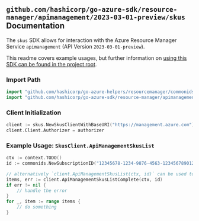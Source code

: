 
## `github.com/hashicorp/go-azure-sdk/resource-manager/apimanagement/2023-03-01-preview/skus` Documentation

The `skus` SDK allows for interaction with the Azure Resource Manager Service `apimanagement` (API Version `2023-03-01-preview`).

This readme covers example usages, but further information on [using this SDK can be found in the project root](https://github.com/hashicorp/go-azure-sdk/tree/main/docs).

### Import Path

```go
import "github.com/hashicorp/go-azure-helpers/resourcemanager/commonids"
import "github.com/hashicorp/go-azure-sdk/resource-manager/apimanagement/2023-03-01-preview/skus"
```


### Client Initialization

```go
client := skus.NewSkusClientWithBaseURI("https://management.azure.com")
client.Client.Authorizer = authorizer
```


### Example Usage: `SkusClient.ApiManagementSkusList`

```go
ctx := context.TODO()
id := commonids.NewSubscriptionID("12345678-1234-9876-4563-123456789012")

// alternatively `client.ApiManagementSkusList(ctx, id)` can be used to do batched pagination
items, err := client.ApiManagementSkusListComplete(ctx, id)
if err != nil {
	// handle the error
}
for _, item := range items {
	// do something
}
```
